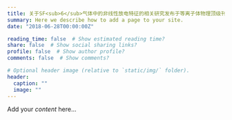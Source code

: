 ```yaml
---
title: 关于SF<sub>6</sub>气体中的非线性放电特征的相关研究发布于等离子体物理顶级刊物“Plasma Sources Science and Technology”期刊
summary: Here we describe how to add a page to your site.
date: "2018-06-28T00:00:00Z"

reading_time: false  # Show estimated reading time?
share: false  # Show social sharing links?
profile: false  # Show author profile?
comments: false  # Show comments?

# Optional header image (relative to `static/img/` folder).
header:
  caption: ""
  image: ""
---
```


Add your *content* here...
